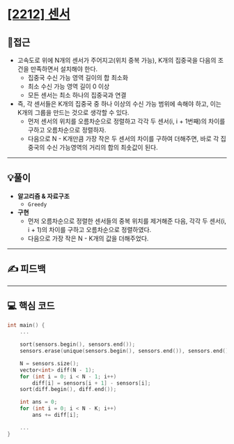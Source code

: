 # [[2212] 센서](https://www.acmicpc.net/problem/2212)

## 🤔접근
- 고속도로 위에 N개의 센서가 주어지고(위치 중복 가능), K개의 집중국을 다음의 조건을 만족하면서 설치해야 한다.
	- 집중국 수신 가능 영역 길이의 합 최소화
	- 최소 수신 가능 영역 길이 0 이상
	- 모든 센서는 최소 하나의 집중국과 연결
- 즉, 각 센서들은 K개의 집중국 중 하나 이상의 수신 가능 범위에 속해야 하고, 이는 K개의 그룹을 만드는 것으로 생각할 수 있다.
	- 먼저 센서의 위치를 오름차순으로 정렬하고 각각 두 센서(i, i + 1번째)의 차이를 구하고 오름차순으로 정렬하자.
	- 다음으로 N - K개만큼 가장 작은 두 센서의 차이를 구하여 더해주면, 바로 각 집중국의 수신 가능영역의 거리의 합의 최솟값이 된다.
___
## 💡풀이
- <b>알고리즘 & 자료구조</b>
	- `Greedy`
- <b>구현</b>
	- 먼저 오름차순으로 정렬한 센서들의 중복 위치를 제거해준 다음, 각각 두 센서(i, i + 1)의 차이를 구하고 오름차순으로 정렬하였다.
	- 다음으로 가장 작은 N - K개의 값을 더해주었다.
___
## ✍ 피드백
___
## 💻 핵심 코드
```c++
int main() {
	...

	sort(sensors.begin(), sensors.end());
	sensors.erase(unique(sensors.begin(), sensors.end()), sensors.end());

	N = sensors.size();
	vector<int> diff(N - 1);
	for (int i = 0; i < N - 1; i++) 
		diff[i] = sensors[i + 1] - sensors[i];
	sort(diff.begin(), diff.end());

	int ans = 0;
	for (int i = 0; i < N - K; i++) 
		ans += diff[i];

	...
}
```